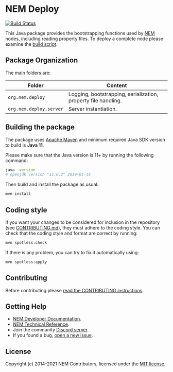 # NEM Deploy

[![Build Status](https://travis-ci.org/NemProject/nem.deploy.svg?branch=dev)](https://travis-ci.org/NemProject/nem.deploy)

This Java package provides the bootstrapping functions used by [NEM](https://nemproject.github.io/nem-docs) nodes, including reading property files. To deploy a complete node please examine the [build script](../infra/docker).

## Package Organization

The main folders are:

| Folder                  | Content                                                        |
| ----------------------- | -------------------------------------------------------------- |
| `org.nem.deploy`        | Logging, bootstrapping, serialization, property file handling. |
| `org.nem.deploy.server` | Server instantiation.                                          |

## Building the package

The package uses [Apache Maven](https://maven.apache.org/) and  minimum required Java SDK version to build is **Java 11**.

Please make sure that the Java version is 11+ by running the following command:

```bash
java -version
# openjdk version "11.0.2" 2019-01-15
```


Then build and install the package as usual:

```bash
mvn install
```

## Coding style

If you want your changes to be considered for inclusion in the repository (see [CONTRIBUTING.md](CONTRIBUTING.md)), they must adhere to the coding style. You can check that the coding style and format are correct by running:

```bash
mvn spotless:check
```

If there is any problem, you can try to fix it automatically using:

```bash
mvn spotless:apply
```

## Contributing

Before contributing please [read the CONTRIBUTING instructions](CONTRIBUTING.md).

## Getting Help

- [NEM Developer Documentation](https://nemproject.github.io/nem-docs).
- [NEM Technical Reference](https://nemproject.github.io/nem-docs/pages/Whitepapers/NEM_techRef.pdf).
- Join the community [Discord server](https://discord.gg/xymcity).
- If you found a bug, [open a new issue](https://github.com/NemProject/nem.core/issues).

## License

Copyright (c) 2014-2021 NEM Contributors, licensed under the [MIT license](LICENSE).
